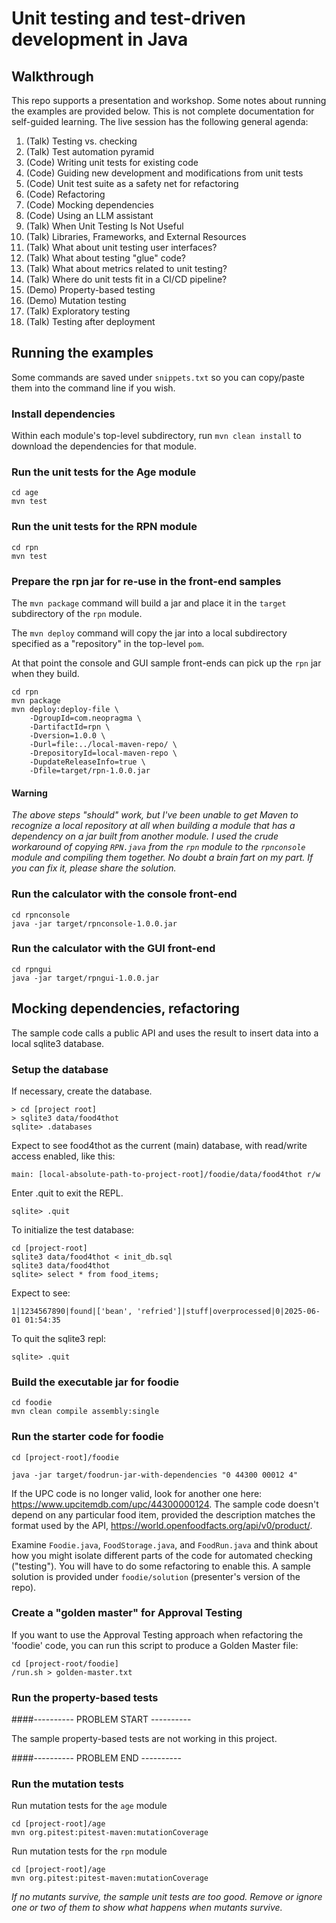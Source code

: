 # Unit testing and test-driven development in Java

## Walkthrough 

This repo supports a presentation and workshop. Some notes about running the examples are provided below. This is not complete documentation for self-guided learning. The live session has the following general agenda:

1. (Talk) Testing vs. checking 
1. (Talk) Test automation pyramid 
1. (Code) Writing unit tests for existing code 
1. (Code) Guiding new development and modifications from unit tests
1. (Code) Unit test suite as a safety net for refactoring
1. (Code) Refactoring 
1. (Code) Mocking dependencies 
1. (Code) Using an LLM assistant 
1. (Talk) When Unit Testing Is Not Useful
1. (Talk) Libraries, Frameworks, and External Resources
1. (Talk) What about unit testing user interfaces?
1. (Talk) What about testing "glue" code?
1. (Talk) What about metrics related to unit testing?
1. (Talk) Where do unit tests fit in a CI/CD pipeline?
1. (Demo) Property-based testing 
1. (Demo) Mutation testing 
1. (Talk) Exploratory testing 
1. (Talk) Testing after deployment

## Running the examples 

Some commands are saved under ```snippets.txt``` so you can copy/paste them into the command line if you wish.

### Install dependencies 

Within each module's top-level subdirectory, run ```mvn clean install``` to download the dependencies for that module.

### Run the unit tests for the Age module

```shell 
cd age
mvn test 
```

### Run the unit tests for the RPN module

```shell 
cd rpn
mvn test 
```

### Prepare the rpn jar for re-use  in the front-end samples 

The ```mvn package``` command will build a jar and place it in the ```target``` subdirectory of the ```rpn``` module. 

The ```mvn deploy``` command will copy the jar into a local subdirectory specified as a "repository" in the top-level ```pom```. 

At that point the console and GUI sample front-ends can pick up the ```rpn``` jar when they build.

```shell
cd rpn 
mvn package 
mvn deploy:deploy-file \
    -DgroupId=com.neopragma \
    -DartifactId=rpn \
    -Dversion=1.0.0 \
    -Durl=file:../local-maven-repo/ \
    -DrepositoryId=local-maven-repo \
    -DupdateReleaseInfo=true \
    -Dfile=target/rpn-1.0.0.jar
```

#### Warning 

_The above steps "should" work, but I've been unable to get Maven to recognize a local repository at all when building a module that has a dependency on a jar built from another module. I used the crude workaround of copying ```RPN.java``` from the ```rpn``` module to the ```rpnconsole``` module and compiling them together. No doubt a brain fart on my part. If you can fix it, please share the solution._ 

### Run the calculator with the console front-end 

```shell 
cd rpnconsole 
java -jar target/rpnconsole-1.0.0.jar
```

### Run the calculator with the GUI front-end 

```shell 
cd rpngui 
java -jar target/rpngui-1.0.0.jar
```

## Mocking dependencies, refactoring

The sample code calls a public API and uses the result to insert data into a local sqlite3 database. 

### Setup the database

If necessary, create the database. 

```shell
> cd [project root]
> sqlite3 data/food4thot 
sqlite> .databases 
``` 

Expect to see food4thot as the current (main) database, with read/write access enabled, like this:

```shell 
main: [local-absolute-path-to-project-root]/foodie/data/food4thot r/w
```

Enter .quit to exit the REPL. 

```shell 
sqlite> .quit 
``` 

To initialize the test database:

```shell 
cd [project-root]
sqlite3 data/food4thot < init_db.sql 
sqlite3 data/food4thot 
sqlite> select * from food_items;
``` 

Expect to see:

```shell
1|1234567890|found|['bean', 'refried']|stuff|overprocessed|0|2025-06-01 01:54:35 
``` 

To quit the sqlite3 repl:

```shell
sqlite> .quit
```

### Build the executable jar for foodie 

```shell
cd foodie
mvn clean compile assembly:single
```

### Run the starter code for foodie 

```shell 
cd [project-root]/foodie

java -jar target/foodrun-jar-with-dependencies "0 44300 00012 4"
```

If the UPC code is no longer valid, look for another one here: https://www.upcitemdb.com/upc/44300000124. The sample code doesn't depend on any particular food item, provided the description matches the format used by the API, https://world.openfoodfacts.org/api/v0/product/.

Examine ```Foodie.java```, ```FoodStorage.java```, and ```FoodRun.java``` and think about how you might isolate different parts of the code for automated checking ("testing"). You will have to do some refactoring to enable this. A sample solution is provided under ```foodie/solution``` (presenter's version of the repo). 

### Create a "golden master" for Approval Testing

If you want to use the Approval Testing approach when refactoring the 'foodie' code, you can run this script to produce a Golden Master file:

```shell 
cd [project-root/foodie]
/run.sh > golden-master.txt 
```


### Run the property-based tests 

####---------- PROBLEM START ----------

The sample property-based tests are not working in this project. 

####---------- PROBLEM END ----------


### Run the mutation tests 

Run mutation tests for the ```age``` module

```shell
cd [project-root]/age 
mvn org.pitest:pitest-maven:mutationCoverage
``` 

Run mutation tests for the ```rpn``` module

```shell
cd [project-root]/age 
mvn org.pitest:pitest-maven:mutationCoverage
``` 

_If no mutants survive, the sample unit tests are too good. Remove or ignore one or two of them to show what happens when mutants survive._

